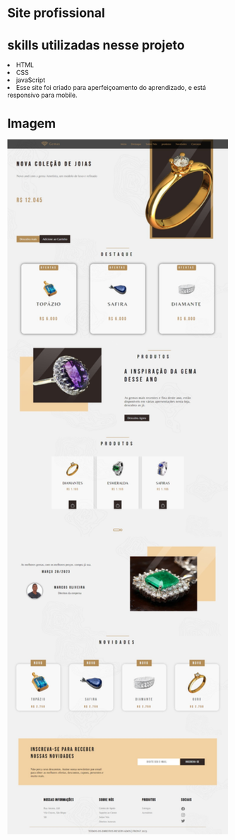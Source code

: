 # Site profissional

# skills utilizadas nesse projeto
<li>HTML</li>
<li>CSS</li>
<li>javaScript</li>

<li>Esse site foi criado para aperfeiçoamento do aprendizado, e está responsivo para mobile.</li>

# Imagem
<img src="img/site web.png" width="500px">
